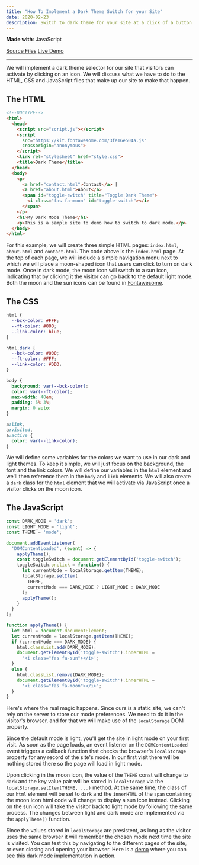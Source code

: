 ```yaml
---
title: "How To Implement a Dark Theme Switch for your Site"
date: 2020-02-23
description: Switch to dark theme for your site at a click of a button
---
```


**Made with**: <i class="fab fa-js"></i> JavaScript

<p class="bullet"><a href="https://github.com/mariobox/dark">Source Files</a>  <a href="https://mariobox.github.io/dark">Live Demo</a> <hr class="art"></p>


We will implement a dark theme selector for our site that visitors can activate by clicking on an icon. We will discuss what we have to do to the HTML, CSS and JavaScript files that make up our site to make that happen.

## The HTML

``` html
<!--DOCTYPE-->
<html>
  <head>
    <script src="script.js"></script>
    <script 
      src="https://kit.fontawesome.com/3fe16e504a.js" 
      crossorigin="anonymous">
    </script>
    <link rel="stylesheet" href="style.css">
    <title>Dark Theme</title>
  </head>
  <body>
    <p>
      <a href="contact.html">Contact</a> |
      <a href="about.html">About</a> 
      <span id="toggle-switch" title="Toggle Dark Theme">
        <i class="fas fa-moon" id="toggle-switch"></i>
      </span>
    </p>
    <h1>My Dark Mode Theme</h1>
    <p>This is a sample site to demo how to switch to dark mode.</p>
  </body>
</html>
```

For this example, we will create three simple HTML pages: `index.html`, `about.html` and `contact.html`. The code above is the <code>index.html</code> page. At the top of each page, we will include a simple navigation menu next to which we will place a moon-shaped icon that users can click to turn on dark mode. Once in dark mode, the moon icon will switch to a sun icon, indicating that by clicking it the visitor can go back to the default light mode. Both the moon and the sun icons can be found in [Fontawesome](https://fontawesome.com).

## The CSS

``` css
html {
  --bck-color: #FFF;
  --ft-color: #000;
  --link-color: blue;
}

html.dark {
  --bck-color: #000;
  --ft-color: #FFF;
  --link-color: #DDD;
}

body {
  background: var(--bck-color);
  color: var(--ft-color);
  max-width: 40em;
  padding: 5% 3%;
  margin: 0 auto;
}

a:link,
a:visited,
a:active {
  color: var(--link-color);
}
```

We will define some variables for the colors we want to use in our dark and light themes. To keep it simple, we will just focus on the background, the font and the link colors. We will define our variables in the `html` element and we'll then reference them in the `body` and `link` elements. We will also create a `dark` class for the `html` element that we will activate via JavaScript once a visitor clicks on the moon icon.

## The JavaScript

``` js
const DARK_MODE = 'dark';
const LIGHT_MODE = 'light';
const THEME = 'mode';

document.addEventListener(
  'DOMContentLoaded', (event) => {
    applyTheme();
    const toggleSwitch = document.getElementById('toggle-switch');
    toggleSwitch.onclick = function() {
      let currentMode = localStorage.getItem(THEME);
      localStorage.setItem(
        THEME, 
        currentMode === DARK_MODE ? LIGHT_MODE : DARK_MODE
      );
      applyTheme();
    }
  }
);

function applyTheme() {
  let html = document.documentElement;
  let currentMode = localStorage.getItem(THEME);
  if (currentMode === DARK_MODE) {
    html.classList.add(DARK_MODE);
    document.getElementById('toggle-switch').innerHTML = 
      '<i class="fas fa-sun"></i>';
  } 
  else {
    html.classList.remove(DARK_MODE);
    document.getElementById('toggle-switch').innerHTML = 
      '<i class="fas fa-moon"></i>';
  }
}
```

Here's where the real magic happens. Since ours is a static site, we can't rely on the server to store our mode preferences. We need to do it in the visitor's browser, and for that we will make use of the `localStorage` DOM property.

Since the default mode is light, you'll get the site in light mode on your first visit. As soon as the page loads, an event listener on the `DOMContentLoaded` event triggers a callback function that checks the browser's `localStorage` property for any record of the site's mode. In our first visit there will be nothing stored there so the page will load in light mode.

Upon clicking in the moon icon, the value of the `THEME` const will change to `dark` and the key value pair will be stored in `localStorage` via the `localStorage.setItem(THEME, ...)` method. At the same time, the class of our `html` element will be set to `dark` and the `innerHTML` of the `span` containing the moon icon html code will change to display a sun icon instead. Clicking on the sun icon will take the visitor back to light mode by following the same process. The changes between light and dark mode are implemented via the  `applyTheme()` function.

Since the values stored in `localStorage` are presistent, as long as the visitor uses the same browser it will remember the chosen mode next time the site is visited. You can test this by navigating to the different pages of the site, or even closing and opening your browser. Here is a [demo](https://mariobox.github.io/dark) where you can see this dark mode implementation in action.

